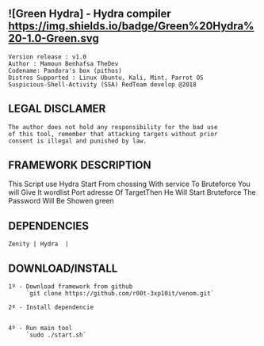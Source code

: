 

## ![Green Hydra] - Hydra compiler  https://img.shields.io/badge/Green%20Hydra%20-1.0-Green.svg
    Version release : v1.0
    Author : Mamoun Benhafsa TheDev 
    Codename: Pandora's box (pithos)
    Distros Supported : Linux Ubuntu, Kali, Mint, Parrot OS 
    Suspicious-Shell-Activity (SSA) RedTeam develop @2018


## LEGAL DISCLAMER
    The author does not hold any responsibility for the bad use
    of this tool, remember that attacking targets without prior
    consent is illegal and punished by law.



## FRAMEWORK DESCRIPTION
   This Script use Hydra Start From chossing With service To Bruteforce 
   You will Give It wordlist Port adresse Of TargetThen He Will Start 
   Bruteforce The Password Will Be Showen green 



## DEPENDENCIES
    Zenity | Hydra  |
    


## DOWNLOAD/INSTALL
    1º - Download framework from github
         `git clone https://github.com/r00t-3xp10it/venom.git`

    2º - Install dependencie
         

    4º - Run main tool
         `sudo ./start.sh`




